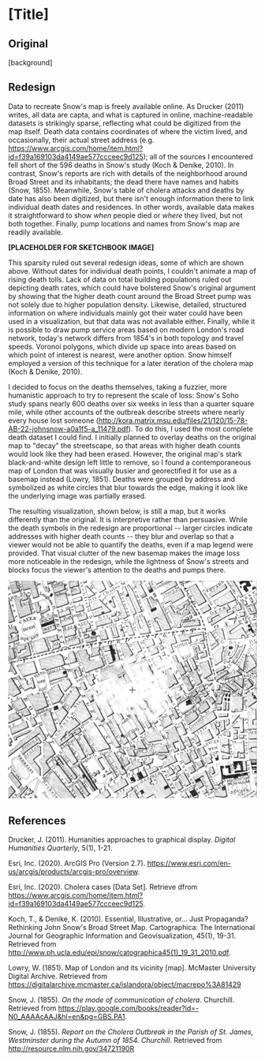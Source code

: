 # [Title]

## Original
[background]

## Redesign

Data to recreate Snow's map is freely available online. As Drucker (2011) writes, all data are capta, and what is captured in online, machine-readable datasets is strikingly sparse, reflecting what could be digitized from the map itself. Death data contains coordinates of where the victim lived, and occasionally, their actual street address (e.g. https://www.arcgis.com/home/item.html?id=f39a169103da4149ae577ccceec9d125); all of the sources I encountered fell short of the 596 deaths in Snow's study (Koch & Denike, 2010). In contrast, Snow's reports are rich with details of the neighborhood around Broad Street and its inhabitants; the dead there have names and habits (Snow, 1855). Meanwhile, Snow's table of cholera attacks and deaths by date has also been digitized, but there isn't enough information there to link individual death dates and residences. In other words, available data makes it straightforward to show _when_ people died or _where_ they lived, but not both together. Finally, pump locations and names from Snow's map are readily available.

**[PLACEHOLDER FOR SKETCHBOOK IMAGE]**

This sparsity ruled out several redesign ideas, some of which are shown above. Without dates for individual death points, I couldn't animate a map of rising death tolls. Lack of data on total building populations ruled out depicting death rates, which could have bolstered Snow's original argument by showing that the higher death count around the Broad Street pump was not solely due to higher population density. Likewise, detailed, structured information on where individuals mainly got their water could have been used in a visualization, but that data was not available either.  Finally, while it is possible to draw pump service areas based on modern London's road network, today's network differs from 1854's in both topology and travel speeds. Voronoi polygons, which divide up space into areas based on which point of interest is nearest, were another option. Snow himself employed a version of this technique for a later iteration of the cholera map (Koch & Denike, 2010).

I decided to focus on the deaths themselves, taking a fuzzier, more humanistic approach to try to represent the scale of loss: Snow's Soho study spans nearly 600 deaths over six weeks in less than a quarter square mile, while other accounts of the outbreak describe streets where nearly every house lost someone (http://kora.matrix.msu.edu/files/21/120/15-78-AB-22-johnsnow-a0a1f5-a_11479.pdf). To do this, I used the most complete death dataset I could find. I initially planned to overlay deaths on the original map to "decay" the streetscape, so that areas with higher death counts would look like they had been erased. However, the original map's stark black-and-white design left little to remove, so I found a contemporaneous map of London that was visually busier and georectified it for use as a basemap instead (Lowry, 1851). Deaths were grouped by address and symbolized as white circles that blur towards the edge, making it look like the underlying image was partially erased.

The resulting visualization, shown below, is still a map, but it works differently than the original. It is interpretive rather than persuasive. While the death symbols in the redesign are proportional -- larger circles indicate addresses with higher death counts -- they blur and overlap so that a viewer would not be able to quantify the deaths, even if a map legend were provided. That visual clutter of the new basemap makes the image loss more noticeable in the redesign, while the lightness of Snow's streets and blocks focus the viewer's attention to the deaths and pumps there.

![img](img/draft2.png)



## References
Drucker, J. (2011). Humanities approaches to graphical display. _Digital Humanities Quarterly_, 5(1), 1-21.

Esri, Inc. (2020). ArcGIS Pro (Version 2.7). https://www.esri.com/en-us/arcgis/products/arcgis-pro/overview.

Esri, Inc. (2020). Cholera cases [Data Set]. Retrieve dfrom https://www.arcgis.com/home/item.html?id=f39a169103da4149ae577ccceec9d125.

Koch, T., & Denike, K. (2010). Essential, Illustrative, or… Just Propaganda? Rethinking John Snow's Broad Street Map. Cartographica: The International Journal for Geographic Information and Geovisualization, 45(1), 19-31. Retrieved from http://www.ph.ucla.edu/epi/snow/catographica45(1)_19_31_2010.pdf.

Lowry, W. (1851). Map of London and its vicinity [map]. McMaster University Digital Archive. Retrieved from https://digitalarchive.mcmaster.ca/islandora/object/macrepo%3A81429

Snow, J. (1855). _On the mode of communication of cholera_. Churchill. Retrieved from https://play.google.com/books/reader?id=-N0_AAAAcAAJ&hl=en&pg=GBS.PA1.

Snow, J. (1855). _Report on the Cholera Outbreak in the Parish of St. James, Westminster during the Autumn of 1854. Churchill_. Retrieved from http://resource.nlm.nih.gov/34721190R 
